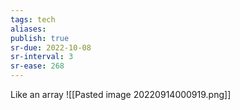 ```yaml
---
tags: tech
aliases:
publish: true
sr-due: 2022-10-08
sr-interval: 3
sr-ease: 268
---
```


Like an array
![[Pasted image 20220914000919.png]]